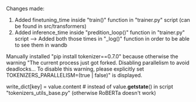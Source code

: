 Changes made:

1) Added finetuning_time inside "train()" function in "trainer.py" script (can be found in src/transformers)
2) Added inference_time inside "predition_loop()" function in "trainer.py" script
--> Added both those times in "_log()" function in order to be able to see them in wandb

Manually installed "pip install tokenizer==0.7.0" because otherwise the warning "The current process just got forked. Disabling parallelism to avoid deadlocks...
To disable this warning, please explicitly set TOKENIZERS_PARALLELISM=(true | false)" is displayed.

write_dict[key] = value.content # instead of value.__getstate__() in script "tokenizers_utils_base.py" (otherwise RoBERTa doesn't work)
